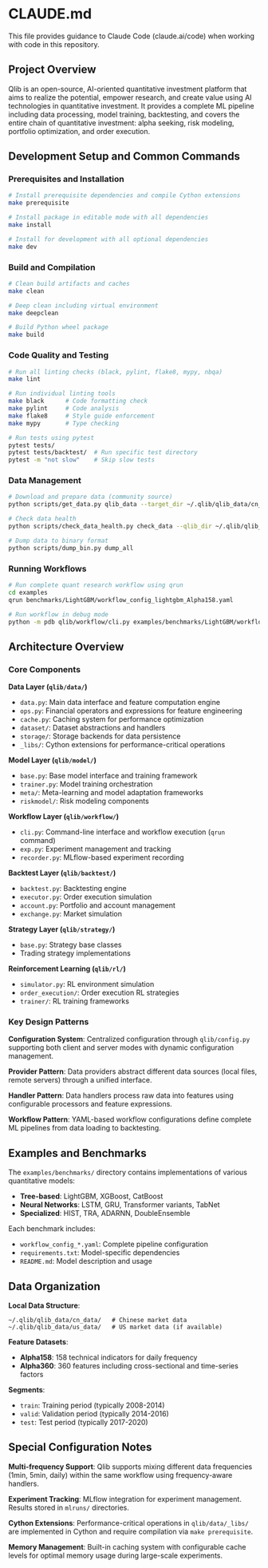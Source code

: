 # CLAUDE.md

This file provides guidance to Claude Code (claude.ai/code) when working with code in this repository.

## Project Overview

Qlib is an open-source, AI-oriented quantitative investment platform that aims to realize the potential, empower research, and create value using AI technologies in quantitative investment. It provides a complete ML pipeline including data processing, model training, backtesting, and covers the entire chain of quantitative investment: alpha seeking, risk modeling, portfolio optimization, and order execution.

## Development Setup and Common Commands

### Prerequisites and Installation
```bash
# Install prerequisite dependencies and compile Cython extensions
make prerequisite

# Install package in editable mode with all dependencies
make install

# Install for development with all optional dependencies
make dev
```

### Build and Compilation
```bash
# Clean build artifacts and caches
make clean

# Deep clean including virtual environment
make deepclean

# Build Python wheel package
make build
```

### Code Quality and Testing
```bash
# Run all linting checks (black, pylint, flake8, mypy, nbqa)
make lint

# Run individual linting tools
make black      # Code formatting check
make pylint     # Code analysis
make flake8     # Style guide enforcement
make mypy       # Type checking

# Run tests using pytest
pytest tests/
pytest tests/backtest/  # Run specific test directory
pytest -m "not slow"    # Skip slow tests
```

### Data Management
```bash
# Download and prepare data (community source)
python scripts/get_data.py qlib_data --target_dir ~/.qlib/qlib_data/cn_data --region cn

# Check data health
python scripts/check_data_health.py check_data --qlib_dir ~/.qlib/qlib_data/cn_data

# Dump data to binary format
python scripts/dump_bin.py dump_all
```

### Running Workflows
```bash
# Run complete quant research workflow using qrun
cd examples
qrun benchmarks/LightGBM/workflow_config_lightgbm_Alpha158.yaml

# Run workflow in debug mode
python -m pdb qlib/workflow/cli.py examples/benchmarks/LightGBM/workflow_config_lightgbm_Alpha158.yaml
```

## Architecture Overview

### Core Components

**Data Layer (`qlib/data/`)**
- `data.py`: Main data interface and feature computation engine
- `ops.py`: Financial operators and expressions for feature engineering
- `cache.py`: Caching system for performance optimization
- `dataset/`: Dataset abstractions and handlers
- `storage/`: Storage backends for data persistence
- `_libs/`: Cython extensions for performance-critical operations

**Model Layer (`qlib/model/`)**
- `base.py`: Base model interface and training framework
- `trainer.py`: Model training orchestration
- `meta/`: Meta-learning and model adaptation frameworks
- `riskmodel/`: Risk modeling components

**Workflow Layer (`qlib/workflow/`)**
- `cli.py`: Command-line interface and workflow execution (`qrun` command)
- `exp.py`: Experiment management and tracking
- `recorder.py`: MLflow-based experiment recording

**Backtest Layer (`qlib/backtest/`)**
- `backtest.py`: Backtesting engine
- `executor.py`: Order execution simulation
- `account.py`: Portfolio and account management
- `exchange.py`: Market simulation

**Strategy Layer (`qlib/strategy/`)**
- `base.py`: Strategy base classes
- Trading strategy implementations

**Reinforcement Learning (`qlib/rl/`)**
- `simulator.py`: RL environment simulation
- `order_execution/`: Order execution RL strategies
- `trainer/`: RL training frameworks

### Key Design Patterns

**Configuration System**: Centralized configuration through `qlib/config.py` supporting both client and server modes with dynamic configuration management.

**Provider Pattern**: Data providers abstract different data sources (local files, remote servers) through a unified interface.

**Handler Pattern**: Data handlers process raw data into features using configurable processors and feature expressions.

**Workflow Pattern**: YAML-based workflow configurations define complete ML pipelines from data loading to backtesting.

## Examples and Benchmarks

The `examples/benchmarks/` directory contains implementations of various quantitative models:
- **Tree-based**: LightGBM, XGBoost, CatBoost
- **Neural Networks**: LSTM, GRU, Transformer variants, TabNet
- **Specialized**: HIST, TRA, ADARNN, DoubleEnsemble

Each benchmark includes:
- `workflow_config_*.yaml`: Complete pipeline configuration
- `requirements.txt`: Model-specific dependencies
- `README.md`: Model description and usage

## Data Organization

**Local Data Structure**:
```
~/.qlib/qlib_data/cn_data/   # Chinese market data
~/.qlib/qlib_data/us_data/   # US market data (if available)
```

**Feature Datasets**:
- **Alpha158**: 158 technical indicators for daily frequency
- **Alpha360**: 360 features including cross-sectional and time-series factors

**Segments**:
- `train`: Training period (typically 2008-2014)
- `valid`: Validation period (typically 2014-2016)
- `test`: Test period (typically 2017-2020)

## Special Configuration Notes

**Multi-frequency Support**: Qlib supports mixing different data frequencies (1min, 5min, daily) within the same workflow using frequency-aware handlers.

**Experiment Tracking**: MLflow integration for experiment management. Results stored in `mlruns/` directories.

**Cython Extensions**: Performance-critical operations in `qlib/data/_libs/` are implemented in Cython and require compilation via `make prerequisite`.

**Memory Management**: Built-in caching system with configurable cache levels for optimal memory usage during large-scale experiments.